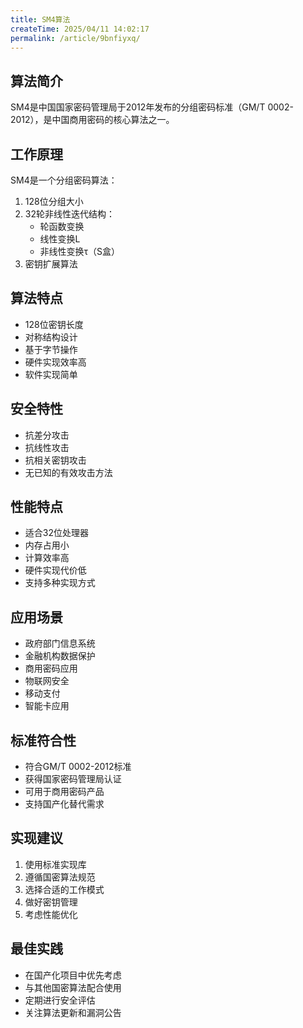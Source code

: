 ```yaml
---
title: SM4算法
createTime: 2025/04/11 14:02:17
permalink: /article/9bnfiyxq/
---
```


## 算法简介
SM4是中国国家密码管理局于2012年发布的分组密码标准（GM/T 0002-2012），是中国商用密码的核心算法之一。

## 工作原理
SM4是一个分组密码算法：
1. 128位分组大小
2. 32轮非线性迭代结构：
   - 轮函数变换
   - 线性变换L
   - 非线性变换τ（S盒）
3. 密钥扩展算法

## 算法特点
- 128位密钥长度
- 对称结构设计
- 基于字节操作
- 硬件实现效率高
- 软件实现简单

## 安全特性
- 抗差分攻击
- 抗线性攻击
- 抗相关密钥攻击
- 无已知的有效攻击方法

## 性能特点
- 适合32位处理器
- 内存占用小
- 计算效率高
- 硬件实现代价低
- 支持多种实现方式

## 应用场景
- 政府部门信息系统
- 金融机构数据保护
- 商用密码应用
- 物联网安全
- 移动支付
- 智能卡应用

## 标准符合性
- 符合GM/T 0002-2012标准
- 获得国家密码管理局认证
- 可用于商用密码产品
- 支持国产化替代需求

## 实现建议
1. 使用标准实现库
2. 遵循国密算法规范
3. 选择合适的工作模式
4. 做好密钥管理
5. 考虑性能优化

## 最佳实践
- 在国产化项目中优先考虑
- 与其他国密算法配合使用
- 定期进行安全评估
- 关注算法更新和漏洞公告
